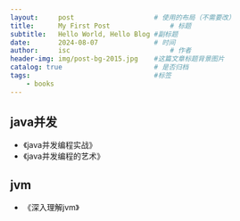 ```yaml
---
layout:     post   				    # 使用的布局（不需要改）
title:      My First Post 				# 标题 
subtitle:   Hello World, Hello Blog #副标题
date:       2024-08-07 				# 时间
author:     isc 						# 作者
header-img: img/post-bg-2015.jpg 	#这篇文章标题背景图片
catalog: true 						# 是否归档
tags:								#标签
    - books
---
```


## java并发
+ 《java并发编程实战》
+ 《java并发编程的艺术》

## jvm
+ 《深入理解jvm》

